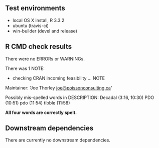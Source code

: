 ## Test environments

* local OS X install, R 3.3.2
* ubuntu (travis-ci)
* win-builder (devel and release)

## R CMD check results

There were no ERRORs or WARNINGs.

There was 1 NOTE:

* checking CRAN incoming feasibility ... NOTE

Maintainer: 'Joe Thorley <joe@poissonconsulting.ca>'

Possibly mis-spelled words in DESCRIPTION:
  Decadal (3:16, 10:30)
  PDO (10:51)
  pdo (11:54)
  tibble (11:58)
  
**All four words are correctly spelt.**

## Downstream dependencies

There are currently no downstream dependencies.
